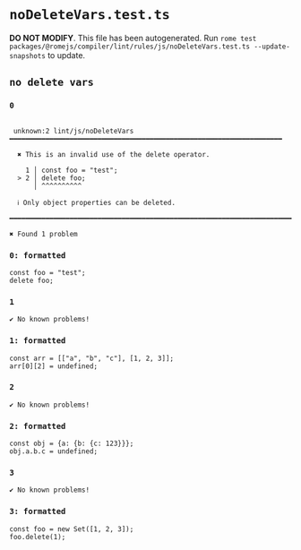 # `noDeleteVars.test.ts`

**DO NOT MODIFY**. This file has been autogenerated. Run `rome test packages/@romejs/compiler/lint/rules/js/noDeleteVars.test.ts --update-snapshots` to update.

## `no delete vars`

### `0`

```

 unknown:2 lint/js/noDeleteVars ━━━━━━━━━━━━━━━━━━━━━━━━━━━━━━━━━━━━━━━━━━━━━━━━━━━━━━━━━━━━━━━━━━━━

  ✖ This is an invalid use of the delete operator.

    1 │ const foo = "test";
  > 2 │ delete foo;
      │ ^^^^^^^^^^

  ℹ Only object properties can be deleted.

━━━━━━━━━━━━━━━━━━━━━━━━━━━━━━━━━━━━━━━━━━━━━━━━━━━━━━━━━━━━━━━━━━━━━━━━━━━━━━━━━━━━━━━━━━━━━━━━━━━━

✖ Found 1 problem

```

### `0: formatted`

```
const foo = "test";
delete foo;

```

### `1`

```
✔ No known problems!

```

### `1: formatted`

```
const arr = [["a", "b", "c"], [1, 2, 3]];
arr[0][2] = undefined;

```

### `2`

```
✔ No known problems!

```

### `2: formatted`

```
const obj = {a: {b: {c: 123}}};
obj.a.b.c = undefined;

```

### `3`

```
✔ No known problems!

```

### `3: formatted`

```
const foo = new Set([1, 2, 3]);
foo.delete(1);

```
